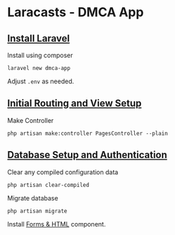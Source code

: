 # Laracasts - DMCA App

## [Install Laravel](https://laracasts.com/series/build-your-first-app-in-laravel/episodes/2)

Install using composer

    laravel new dmca-app

Adjust `.env` as needed.

## [Initial Routing and View Setup](https://laracasts.com/series/build-your-first-app-in-laravel/episodes/3)

Make Controller

    php artisan make:controller PagesController --plain

## [Database Setup and Authentication](https://laracasts.com/series/build-your-first-app-in-laravel/episodes/4)

Clear any compiled configuration data

    php artisan clear-compiled

Migrate database

    php artisan migrate

Install [Forms & HTML](http://laravelcollective.com/docs/5.1/html) component.